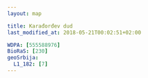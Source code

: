 ```yaml
---
layout: map

title: Karađorđev dud
last_modified_at: 2018-05-21T00:02:51+02:00

WDPA: [555588976]
BioRaS: [230]
geoSrbija:
  L1_182: [7]
---
```

